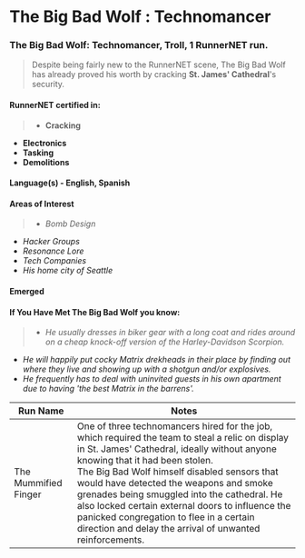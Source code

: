 # The Big Bad Wolf : Technomancer

### The Big Bad Wolf: Technomancer, Troll, 1 RunnerNET run.

> Despite being fairly new to the RunnerNET scene, The Big Bad Wolf has already proved his worth by cracking **St. James' Cathedral**'s security.

#### RunnerNET certified in:
> - **Cracking**
- **Electronics**
- **Tasking**
- **Demolitions**

#### Language(s) - English, Spanish
#### Areas of Interest
> - *Bomb Design*
- *Hacker Groups*
- *Resonance Lore*
- *Tech Companies*
- *His home city of Seattle*

#### Emerged
#### If You Have Met The Big Bad Wolf you know:
> - *He usually dresses in biker gear with a long coat and rides around on a cheap knock-off version of the Harley-Davidson Scorpion.*
- *He will happily put cocky Matrix drekheads in their place by finding out where they live and showing up with a shotgun and/or explosives.*
- *He frequently has to deal with uninvited guests in his own apartment due to having 'the best Matrix in the barrens'.*

| Run Name| Notes|
| ----------- | ----------- |
| The Mummified Finger | One of three technomancers hired for the job, which required the team to steal a relic on display in St. James' Cathedral, ideally without anyone knowing that it had been stolen.<br />The Big Bad Wolf himself disabled sensors that would have detected the weapons and smoke grenades being smuggled into the cathedral. He also locked certain external doors to influence the panicked congregation to flee in a certain direction and delay the arrival of unwanted reinforcements. |